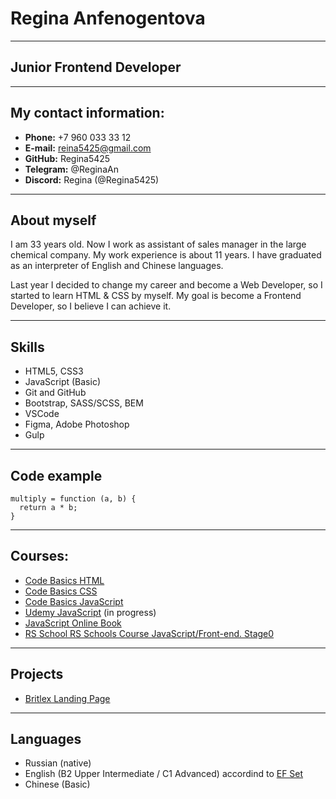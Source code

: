 # Regina Anfenogentova
***
## Junior Frontend Developer
***
## My contact information:
* **Phone:** +7 960 033 33 12
* **E-mail:** reina5425@gmail.com
* **GitHub:** Regina5425
* **Telegram:** @ReginaAn
* **Discord:** Regina (@Regina5425)

***
## About myself
I am 33 years old. Now I work as assistant of sales manager in the large chemical company. My work experience is about 11 years.
I have graduated as an interpreter of English and Chinese languages. 

Last year I decided to change my career and become a Web Developer, so I started to learn HTML & CSS by myself. My goal is become a Frontend Developer, so I believe I can achieve it.

***
## Skills
* HTML5, CSS3
* JavaScript (Basic)
* Git and GitHub
* Bootstrap, SASS/SCSS, BEM
* VSCode
* Figma, Adobe Photoshop
* Gulp

***
## Code example
```
multiply = function (a, b) {
  return a * b;
}
```
***
## Courses:
* [Code Basics HTML](https://ru.code-basics.com/languages/html)
* [Code Basics CSS](https://ru.code-basics.com/languages/css)
* [Code Basics JavaScript](https://ru.code-basics.com/languages/javascript)
* [Udemy JavaScript](https://www.udemy.com/course/javascript_full/) (in progress)
* [JavaScript Online Book](https://learn.javascript.ru/)
* [RS School RS Schools Course JavaScript/Front-end. Stage0](https://rs.school/js-stage0/)

***
## Projects
* [Britlex Landing Page](https://github.com/Regina5425/Britlex)

***
## Languages
* Russian (native)
* English (B2 Upper Intermediate / C1 Advanced) accordind to [EF Set](https://www.efset.org/ru/ef-set-50/)
* Chinese (Basic)
